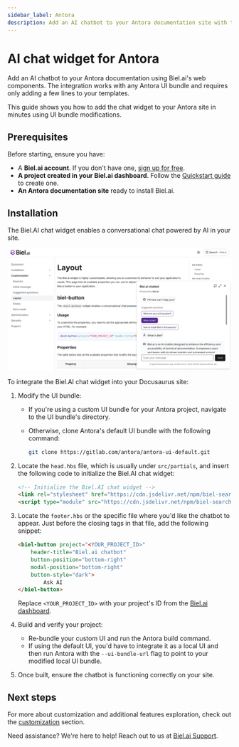 ```yaml
---
sidebar_label: Antora
description: Add an AI chatbot to your Antora documentation site with this step-by-step guide.
---
```


# AI chat widget for Antora

Add an AI chatbot to your Antora documentation using Biel.ai's web components. The integration works with any Antora UI bundle and requires only adding a few lines to your templates.

This guide shows you how to add the chat widget to your Antora site in minutes using UI bundle modifications.

## Prerequisites

Before starting, ensure you have:

- A **Biel.ai account**. If you don't have one, [sign up for free](https://app.biel.ai/accounts/signup/).
- **A project created in your Biel.ai dashboard**. Follow the [Quickstart guide](../quickstart.md) to create one.
- **An Antora documentation site** ready to install Biel.ai.  

## Installation

The Biel.AI chat widget enables a conversational chat powered by AI in your site.

![Chatbot widget for docs](./images/biel-widget-docs.png)

To integrate the Biel.AI chat widget into your Docusaurus site:

1. Modify the UI bundle:

    * If you're using a custom UI bundle for your Antora project, navigate to the UI bundle's directory.
    * Otherwise, clone Antora's default UI bundle with the following command:

        ```bash
        git clone https://gitlab.com/antora/antora-ui-default.git
        ```

1. Locate the `head.hbs` file, which is usually under `src/partials`, and insert the following code to initialize the Biel.AI chat widget:

    ```html
    <!-- Initialize the Biel.AI chat widget -->
    <link rel="stylesheet" href="https://cdn.jsdelivr.net/npm/biel-search/dist/biel-search/biel-search.css">
    <script type="module" src="https://cdn.jsdelivr.net/npm/biel-search/dist/biel-search/biel-search.esm.js"></script>
    ```

1. Locate the `footer.hbs` or the specific file where you'd like the chatbot to appear. Just before the closing tags in that file, add the following snippet:

    ```html
    <biel-button project="<YOUR_PROJECT_ID>" 
        header-title="Biel.ai chatbot"
        button-position="bottom-right"
        modal-position="bottom-right"
        button-style="dark">
            Ask AI
    </biel-button>
    ```

    Replace `<YOUR_PROJECT_ID>` with your project's ID from the [Biel.ai dashboard](../quickstart.md#2-create-a-project).

1. Build and verify your project:

    * Re-bundle your custom UI and run the Antora build command.
    * If using the default UI, you'd have to integrate it as a local UI and then run Antora with the `--ui-bundle-url` flag to point to your modified local UI bundle.

1. Once built, ensure the chatbot is functioning correctly on your site.

## Next steps

For more about customization and additional features exploration, check out the [customization](/category/customization) section.

Need assistance? We're here to help! Reach out to us at [Biel.ai Support](https://biel.ai/contact).